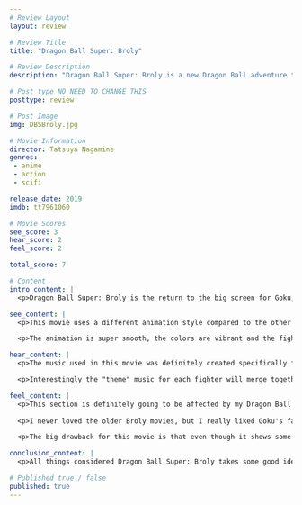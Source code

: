 ```yaml
---
# Review Layout
layout: review

# Review Title
title: "Dragon Ball Super: Broly"

# Review Description
description: "Dragon Ball Super: Broly is a new Dragon Ball adventure that brings Goku, Vegeta and the gang back to the big screen. Introducing a new Saiyan warrior named Broly who has trained his whole life with only one goal: to defeat Vegeta."

# Post type NO NEED TO CHANGE THIS
posttype: review

# Post Image
img: DBSBroly.jpg

# Movie Information
director: Tatsuya Nagamine
genres:
 - anime
 - action
 - scifi

release_date: 2019
imdb: tt7961060

# Movie Scores
see_score: 3
hear_score: 2
feel_score: 2

total_score: 7

# Content
intro_content: |
  <p>Dragon Ball Super: Broly is the return to the big screen for Goku, Vegeta and all their pals. It's also the first Dragon Ball Super titled movie, even though Battle of Gods and Resurrection F both take place during Dragon Ball Super they are Dragon Ball Z titled movies. This is also the first canon appearance of Broly, a fan favorite Saiyan from some older non-canon Dragon Ball Z films.</p>

see_content: |
  <p>This movie uses a different animation style compared to the other Dragon Ball movies as well as the Dragon Ball Super anime and I think it looks absolutely awesome! I'm not usually a fan of the CGI turned 2d anime, I'm very partial to old-school hand drawn anime of the 80s and 90s, but I really think that they pull it off with this one.</p>

  <p>The animation is super smooth, the colors are vibrant and the fight scenes are very fluid and interesting to watch. All in all everything just looks great and I've heard rumors that if the Dragon Ball Super anime continues, this movie technically takes place after the end of the anime series, it will use this new animation style. I am really happy with the animation style and the way this movie looks so I can give it a 3 no problem.</p>

hear_content: |
  <p>The music used in this movie was definitely created specifically for it. You can tell because anytime a character is fighting the lyrics of the song are their name. One song plays quite a bit during a lot of the fight scenes and it must be Broly's theme song because the lyrics are basically just BROLY BROLY BROOOOOLY.</p>

  <p>Interestingly the "theme" music for each fighter will merge together during their fighting. A good example of this is the final fight between Broly and Gogeta. The lyrics start changing up to GOGETA GOEGETA BROOOOLY. This is an interesting way to make the music really integrated into the movie. The music is a bit cheesy and repetitive, so I can't quite give it a 3 but I think a 2 fits just right.</p>

feel_content: |
  <p>This section is definitely going to be affected by my Dragon Ball nostalgia, but I think that is totally fine for the Feel section. The score in this category should be more personal to the individual. Dragon Ball Super: Broly brings back fan favorite characters Goku, Vegeta, Frieza and finally brings a couple of good ideas from the better non-canon movies into the canon.</p> 
  
  <p>I never loved the older Broly movies, but I really liked Goku's father Bardock and the fusion character Gogeta. So I was very excited to see them in action in this movie. Bardock, unfortunately, isn't used particularly well but the big fight between Gogeta and Broly is really quite the spectacle!</p>

  <p>The big drawback for this movie is that even though it shows some cool backstory for a lot of the characters that has never really been explored before, that only makes up a very small portion of the film. In fact I'm pretty sure the battle with Broly ends up taking at least the entirety of the last 45 minutes of the movie. While the fight scenes are quite the spectacle, they really drag out and for that I think this movie deserves a 2 for this section.</p>

conclusion_content: |
  <p>All things considered Dragon Ball Super: Broly takes some good ideas from older non-canon Dragon Ball Z movies, morphs and refurbishes them and fits them all together in a gorgeously animated and fun to experience movie. It may be silly, and the fighting scenes may actually drag on a bit long. I think in the end it really is one of the best Dragon Ball movies of all time.</p>

# Published true / false
published: true
---
```

